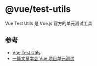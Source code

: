 # @vue/test-utils

Vue Test Utils 是 Vue.js 官方的单元测试工具

## 参考

- [Vue Test Utils](https://vue-test-utils.vuejs.org/zh/)
- [一篇文章学会 Vue 项目单元测试](https://zhuanlan.zhihu.com/p/48758013)

